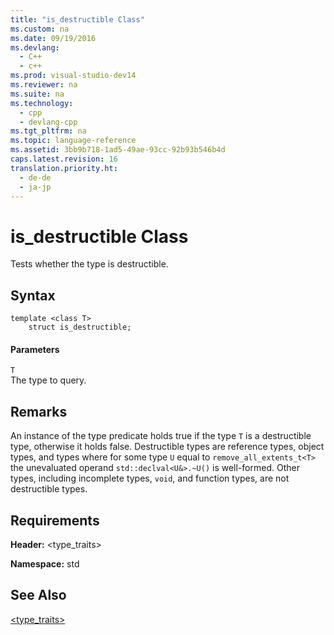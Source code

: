 ```yaml
---
title: "is_destructible Class"
ms.custom: na
ms.date: 09/19/2016
ms.devlang: 
  - C++
  - c++
ms.prod: visual-studio-dev14
ms.reviewer: na
ms.suite: na
ms.technology: 
  - cpp
  - devlang-cpp
ms.tgt_pltfrm: na
ms.topic: language-reference
ms.assetid: 3bb9b718-1ad5-49ae-93cc-92b93b546b4d
caps.latest.revision: 16
translation.priority.ht: 
  - de-de
  - ja-jp
---
```

# is_destructible Class
Tests whether the type is destructible.  
  
## Syntax  
  
```  
template <class T>  
    struct is_destructible;  
```  
  
#### Parameters  
 `T`  
 The type to query.  
  
## Remarks  
 An instance of the type predicate holds true if the type `T` is a destructible type, otherwise it holds false. Destructible types are reference types, object types, and types where for some type `U` equal to `remove_all_extents_t<T>` the unevaluated operand `std::declval<U&>.~U()` is well-formed. Other types, including incomplete types, `void`, and function types, are not destructible types.  
  
## Requirements  
 **Header:** <type_traits>  
  
 **Namespace:** std  
  
## See Also  
 [<type_traits>](../vs140/-type_traits-.md)